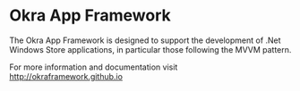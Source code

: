 Okra App Framework
==================

The Okra App Framework is designed to support the development of .Net Windows Store applications, in particular those following the MVVM pattern. 

For more information and documentation visit http://okraframework.github.io
